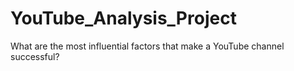# YouTube_Analysis_Project
What are the most influential factors that make a YouTube channel successful?
